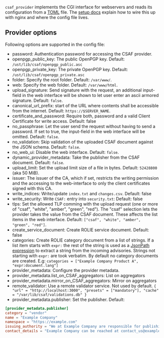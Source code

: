 `csaf_provider` implements the CGI interface for webservers
and reads its configuration from a [TOML](https://toml.io/en/) file.
The [setup docs](../README.md#setup-trusted-provider)
explain how to wire this up with nginx and where the config file lives.


## Provider options

Following options are supported in the config file:

 - password: Authentication password for accessing the CSAF provider.
 - openpgp_public_key: The public OpenPGP key. Default: `/ust/lib/csaf/openpgp_public.asc`
 - openpgp_private_key: The private OpenPGP key. Default: `/ust/lib/csaf/openpgp_private.asc`
 - folder: Specify the root folder. Default: `/var/www/`.
 - web: Specify the web folder. Default: `/var/www/html`.
 - upload_signature: Send signature with the request, an additional input-field in the web interface will be shown to let user enter an ascii armored signature. Default: `false`.
 - canonical_url_prefix: start of the URL where contents shall be accessible from the internet. Default: `https://$SERVER_NAME`.
 - certificate_and_password: Require both, password and a valid Client Certificate for write access. Default: false
 - no_passphrase: Let the user send the request without having to send a password. If set to true, the input-field in the web interface will be omitted. Default: `false`.
 - no_validation: Skip validation of the uploaded CSAF document against the JSON schema. Default: `false`.
 - no_web_ui: Disable the web interface. Default: `false`.
 - dynamic_provider_metadata: Take the publisher from the CSAF document. Default: `false`.
 - upload_limit: Set the upload limit size of a file in bytes. Default: `52428800` (aka 50 MiB).
 - issuer: The issuer of the CA, which if set, restricts the writing permission and the accessing to the web-interface to only the client certificates signed with this CA.
 - write_indices: Write/update `index.txt` and `changes.csv`. Default: false
 - write_security: Write `CSAF:` entry into `security.txt`: Default: false
 - tlps: Set the allowed TLP comming with the upload request (one or more of "csaf", "white", "amber", "green", "red").
   The "csaf" selection lets the provider takes the value from the CSAF document.
   These affects the list items in the web interface.
   Default: `["csaf", "white", "amber", "green", "red"]`.
 - create_service_document: Create ROLIE service document. Default: false
 - categories: Create ROLIE category document from a list of strings.
   If a list item starts with `expr:` the rest of the string is used as a [JsonPath expression](https://goessner.net/articles/JsonPath/) to
   extract a string from the incoming advisories. Strings not starting with `expr:` are took verbatim.
   By default no category documents are created.
   E.g: `categories = ["Example Company Product A", "expr:document.lang"]`
 - provider_metadata: Configure the provider metadata.
 - provider_metadata.list_on_CSAF_aggregators: List on aggregators
 - provider_metadata.mirror_on_CSAF_aggregators: Mirror on aggregators
 - remote_validator: Use a remote validator service. Not used by default.
   `{ "url" = "http://localhost:3000", "presets" = ["mandatory"], "cache" = "/var/lib/csaf/validations.db" }`
 - provider_metadata.publisher: Set the publisher. Default:
```toml
[provider_metadata.publisher]
category = "vendor"
name = "Example Company"
namespace = "https://example.com"
issuing_authority = "We at Example Company are responsible for publishing and maintaining Product Y."
contact_details = "Example Company can be reached at contact_us@example.com, or via our website at https://www.example.com/contact."
```
